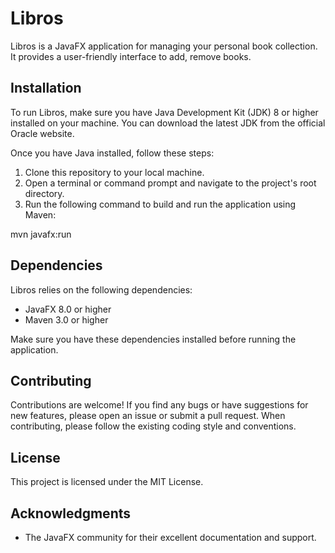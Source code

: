 # Libros

Libros is a JavaFX application for managing your personal book collection. It provides a user-friendly interface to add, remove books.
## Installation

To run Libros, make sure you have Java Development Kit (JDK) 8 or higher installed on your machine. You can download the latest JDK from the official Oracle website.

Once you have Java installed, follow these steps:

1. Clone this repository to your local machine.
2. Open a terminal or command prompt and navigate to the project's root directory.
3. Run the following command to build and run the application using Maven:


mvn javafx:run

## Dependencies

Libros relies on the following dependencies:

- JavaFX 8.0 or higher
- Maven 3.0 or higher

Make sure you have these dependencies installed before running the application.

## Contributing

Contributions are welcome! If you find any bugs or have suggestions for new features, please open an issue or submit a pull request. When contributing, please follow the existing coding style and conventions.

## License

This project is licensed under the MIT License.

## Acknowledgments

- The JavaFX community for their excellent documentation and support.
